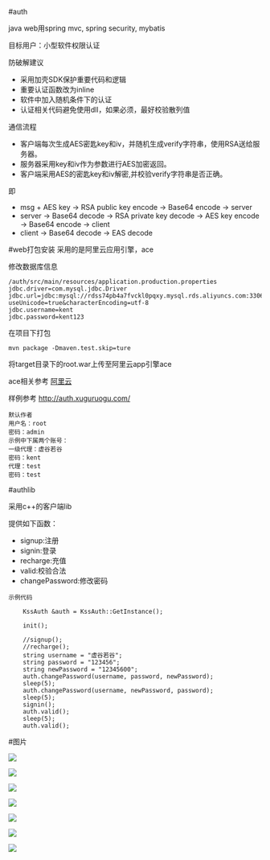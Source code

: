#auth

java web用spring mvc, spring security, mybatis

目标用户：小型软件权限认证

防破解建议

- 采用加壳SDK保护重要代码和逻辑
- 重要认证函数改为inline
- 软件中加入随机条件下的认证
- 认证相关代码避免使用dll，如果必须，最好校验散列值

通信流程
	
- 客户端每次生成AES密匙key和iv，并随机生成verify字符串，使用RSA送给服务器。
- 服务器采用key和iv作为参数进行AES加密返回。
- 客户端采用AES的密匙key和iv解密,并校验verify字符串是否正确。

即

- msg + AES key -> RSA public key encode -> Base64 encode -> server
- server -> Base64 decode -> RSA private key decode -> AES key encode -> Base64 encode -> client
- client -> Base64 decode -> EAS decode

#web打包安装
采用的是阿里云应用引擎，ace

修改数据库信息
	
	/auth/src/main/resources/application.production.properties
	jdbc.driver=com.mysql.jdbc.Driver
	jdbc.url=jdbc:mysql://rdss74pb4a7fvckl0pqxy.mysql.rds.aliyuncs.com:3306/r27q822zoqb3024v?useUnicode=true&characterEncoding=utf-8
	jdbc.username=kent
	jdbc.password=kent123

在项目下打包

	mvn package -Dmaven.test.skip=ture

将target目录下的root.war上传至阿里云app引擎ace
	
ace相关参考 [阿里云](https://www.aliyun.com/)

样例参考 <http://auth.xuguruogu.com/>
	
	默认作者
	用户名：root
	密码：admin
	示例中下属两个账号：
	一级代理：虚谷若谷
	密码：kent
	代理：test
	密码：test


#authlib

采用c++的客户端lib

提供如下函数：

- signup:注册
- signin:登录
- recharge:充值
- valid:校验合法
- changePassword:修改密码



```
示例代码

    KssAuth &auth = KssAuth::GetInstance();
    
    init();
    
    //signup();
    //recharge();
    string username = "虚谷若谷";
    string password = "123456";
    string newPassword = "12345600";
    auth.changePassword(username, password, newPassword);
    sleep(5);
    auth.changePassword(username, newPassword, password);
    sleep(5);
    signin();
    auth.valid();
    sleep(5);
    auth.valid();

```

#图片

![](https://github.com/xuguruogu/auth/blob/master/img/login.png)

![](https://github.com/xuguruogu/auth/blob/master/img/admin.png)

![](https://github.com/xuguruogu/auth/blob/master/img/cdkey.png)

![](https://github.com/xuguruogu/auth/blob/master/img/addcdkey.png)

![](https://github.com/xuguruogu/auth/blob/master/img/user.png)

![](https://github.com/xuguruogu/auth/blob/master/img/statistic.png)

![](https://github.com/xuguruogu/auth/blob/master/img/soft.png)


